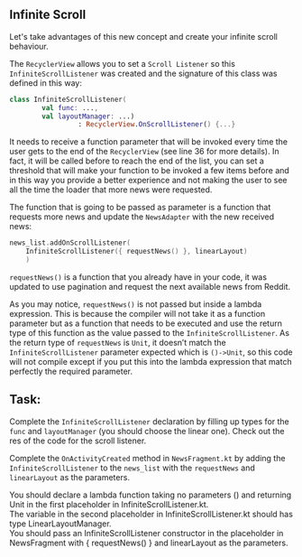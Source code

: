 Infinite Scroll
---------------

Let's take advantages of this new concept and create your infinite scroll behaviour.

The `RecyclerView` allows you to set a `Scroll Listener` so this `InfiniteScrollListener` was created and the signature of this class was defined in this way:


```kotlin
class InfiniteScrollListener(
        val func: ...,
        val layoutManager: ...)
                 : RecyclerView.OnScrollListener() {...}
```      
It needs to receive a function parameter that will be invoked every time the user gets to the end of the `RecyclerView` (see line 36 for more details). In fact, it will be called before to reach the end of the list, you can set a threshold that will make your function to be invoked a few items before and in this way you provide a better experience and not making the user to see all the time the loader that more news were requested.

The function that is going to be passed as parameter is a function that requests more news and update the `NewsAdapter` with the new received news:


```kotlin
news_list.addOnScrollListener(
    InfiniteScrollListener({ requestNews() }, linearLayout)
    )
```      

`requestNews()` is a function that you already have in your code, it was updated to use pagination and request the next available news from Reddit.

As you may notice, `requestNews()` is not passed but inside a lambda expression. This is because the compiler will not take it as a function parameter but as a function that needs to be executed and use the return type of this function as the value passed to the `InfiniteScrollListener`. As the return type of `requestNews` is `Unit`, it doesn’t match the `InfiniteScrollListener` parameter expected which is `()->Unit`, so this code will not compile except if you put this into the lambda expression that match perfectly the required parameter.

Task:
-----

Complete the `InfiniteScrollListener` declaration by filling up types for the `func` and `layoutManager` (you should choose the linear one). Check out the res of the code for the scroll listener.

Complete the `OnActivityCreated` method in `NewsFragment.kt` by adding the `InfiniteScrollListener` to the `news_list` with the `requestNews` and `linearLayout` as the parameters.

  
<div class='hint'>You should declare a lambda function taking no parameters () and returning Unit in the first placeholder in InfiniteScrollListener.kt.</div>
<div class='hint'>The variable in the second placeholder in InfiniteScrollListener.kt should has type LinearLayoutManager.</div>
<div class='hint'>You should pass an InfiniteScrollListener constructor in the placeholder in NewsFragment with { requestNews() } and linearLayout as the parameters.</div>
